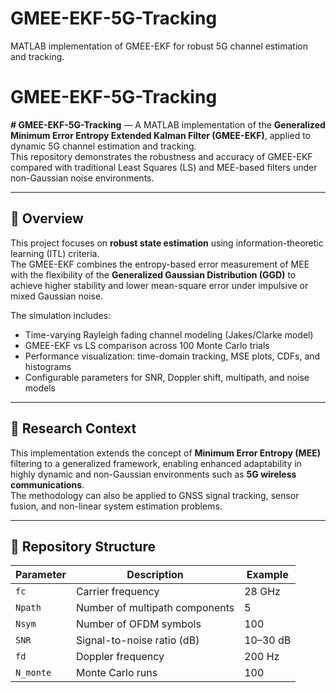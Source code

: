 # GMEE-EKF-5G-Tracking
MATLAB implementation of GMEE-EKF for robust 5G channel estimation and tracking.
# GMEE-EKF-5G-Tracking

**# GMEE-EKF-5G-Tracking** — A MATLAB implementation of the **Generalized Minimum Error Entropy Extended Kalman Filter (GMEE-EKF)**, applied to dynamic 5G channel estimation and tracking.  
This repository demonstrates the robustness and accuracy of GMEE-EKF compared with traditional Least Squares (LS) and MEE-based filters under non-Gaussian noise environments.

---

## 📘 Overview

This project focuses on **robust state estimation** using information-theoretic learning (ITL) criteria.  
The GMEE-EKF combines the entropy-based error measurement of MEE with the flexibility of the **Generalized Gaussian Distribution (GGD)** to achieve higher stability and lower mean-square error under impulsive or mixed Gaussian noise.

The simulation includes:
- Time-varying Rayleigh fading channel modeling (Jakes/Clarke model)
- GMEE-EKF vs LS comparison across 100 Monte Carlo trials
- Performance visualization: time-domain tracking, MSE plots, CDFs, and histograms
- Configurable parameters for SNR, Doppler shift, multipath, and noise models

---

## 🧠 Research Context

This implementation extends the concept of **Minimum Error Entropy (MEE)** filtering to a generalized framework, enabling enhanced adaptability in highly dynamic and non-Gaussian environments such as **5G wireless communications**.  
The methodology can also be applied to GNSS signal tracking, sensor fusion, and non-linear system estimation problems.

---

## 🧩 Repository Structure
| Parameter | Description                    | Example  |
| --------- | ------------------------------ | -------- |
| `fc`      | Carrier frequency              | 28 GHz   |
| `Npath`   | Number of multipath components | 5        |
| `Nsym`    | Number of OFDM symbols         | 100      |
| `SNR`     | Signal-to-noise ratio (dB)     | 10–30 dB |
| `fd`      | Doppler frequency              | 200 Hz   |
| `N_monte` | Monte Carlo runs               | 100      |
